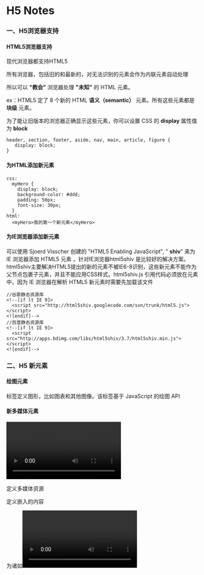 # H5 Notes

### 一、H5浏览器支持

#### HTML5浏览器支持

现代浏览器都支持HTML5

所有浏览器，包括旧的和最新的，对无法识别的元素会作为内联元素自动处理 

所以可以 **"教会"** 浏览器处理 **"未知"** 的 HTML 元素。 

ex：HTML5 定了 8 个新的 HTML **语义（semantic）**  元素。所有这些元素都是**块级** 元素。

为了能让旧版本的浏览器正确显示这些元素，你可以设置 CSS 的 **display** 属性值为 **block**

```
header, section, footer, aside, nav, main, article, figure {
   display: block; 
}
```

#### 为HTML添加新元素

```
css:
  myHero {
    display: block;
    background-color: #ddd;
    padding: 50px;
    font-size: 30px;
  } 
html:
  <myHero>我的第一个新元素</myHero>
```

#### 为IE浏览器添加新元素

可以使用 Sjoerd Visscher 创建的 "HTML5 Enabling JavaScript", " **shiv**"  来为 IE 浏览器添加 HTML5 元素 ，针对IE浏览器html5shiv 是比较好的解决方案。html5shiv主要解决HTML5提出的新的元素不被IE6-8识别，这些新元素不能作为父节点包裹子元素，并且不能应用CSS样式。html5shiv.js 引用代码必须放在<head>元素中，因为 IE 浏览器在解析 HTML5 新元素时需要先加载该文件 

```
//谷歌静态资源库
<!--[if lt IE 9]>
  <script src="http://html5shiv.googlecode.com/svn/trunk/html5.js"></script>
<![endif]-->
//百度静态资源库
<!--[if lt IE 9]>
  <script src="http://apps.bdimg.com/libs/html5shiv/3.7/html5shiv.min.js"></script>
<![endif]-->
```

### 二、H5 新元素

#### 绘图元素

<canvas> 标签定义图形，比如图表和其他图像。该标签基于 JavaScript 的绘图 API 

#### 新多媒体元素

<audio> 定义音频内容

<video> 定义视频

<source> 定义多媒体资源

<embed> 定义嵌入的内容

<track> 为诸如<video>和<audio>之类的媒介规定外本文本轨道

#### 新表单元素

<datalist> 定义选项列表。请与 input 元素配合使用该元素，来定义 input 可能的值。 

<keygen>  规定用于表单的密钥对生成器字段。 

<output> 定义不同类型的输出，比如脚本的输出。 

#### 新的语义和结构元素

<article> 定义页面独立的内容区域。 

<aside> 定义页面的侧边栏内容。 

<bdi> 允许您设置一段文本，使其脱离其父元素的文本方向设置。 

<command>  定义命令按钮，比如单选按钮、复选框或按钮 

<details> 用于描述文档或文档某个部分的细节 

<dialog> 定义对话框，比如提示框 

<summary> 标签包含 details 元素的标题 

<figure> 规定独立的流内容（图像、图表、照片、代码等等）。 

<figcaption> 定义 <figure> 元素的标题 

<footer> 定义 section 或 document 的页脚。 

<header> 定义了文档的头部区域 

<mark> 定义带有记号的文本。 

<meter> 定义度量衡。仅用于已知最大和最小值的度量。 

<nav> 定义导航链接的部分。 

<progress>  定义任何类型的任务的进度。 

<ruby> 定义 ruby 注释（中文注音或字符）。 

<rt>  定义字符（中文注音或字符）的解释或发音。 

<rp> 在 ruby 注释中使用，定义不支持 ruby 元素的浏览器所显示的内容。 

<section> 定义文档中的节（section、区段）。 

<time>  定义日期或时间。 

<wbr> 规定在文本中的何处适合添加换行符。 

### 三、H5 Canvas

Canvas是图形容器，可以通过脚本来绘制图形

#### 创建画布

```
<canvas id="myCanvas" width="200" height="100"></canvas>
```

#### 绘制图像

ex:绘制矩形

```
<script> 
var c=document.getElementById("myCanvas"); //找到Canvas对象
var ctx=c.getContext("2d"); //创建context对象
ctx.fillStyle="#FF0000"; //绘制图形为红色
ctx.fillRect(0,0,150,75); //绘制图案为矩形
</script> 
```

##### 1.Canvas坐标

canvas 是一个二维网格。

canvas 的左上角坐标为 (0,0)

##### 2.Canvas路径

moveTo(*x,y*) 定义线条开始坐标

lineTo(*x,y*) 定义线条结束坐标

ex1:绘制线条

```
var c=document.getElementById("myCanvas"); 
var ctx=c.getContext("2d"); 
ctx.moveTo(0,0); 
ctx.lineTo(200,100); 
ctx.stroke();
```

ex2:绘制圆形

```
<canvas id="myCanvas" width="200" height="100" style="border:1px solid #d3d3d3;">
您的浏览器不支持 HTML5 canvas 标签。</canvas>

<script>
var c=document.getElementById("myCanvas");
var ctx=c.getContext("2d");
ctx.beginPath();
ctx.arc(95,50,40,0,2*Math.PI);
ctx.stroke();
</script> 
```

##### 3.Canvas文本

- font - 定义字体

- fillText(*text,x,y*) - 在 canvas 上绘制实心的文本

  x,y为Canvas坐标

  ex：使用 "Arial" 字体在画布上绘制一个高 30px 的文字（实心） 

  ```
  var c=document.getElementById("myCanvas");
  var ctx=c.getContext("2d");
  ctx.font="30px Arial";
  ctx.fillText("Hello World",20,50)
  ```

- strokeText(*text,x,y*) - 在 canvas 上绘制空心的文本

  ex：使用 "Arial" 字体在画布上绘制一个高 30px 的文字（空心）： 

  ```
  var c=document.getElementById("myCanvas");
  var ctx=c.getContext("2d");
  ctx.font="30px Arial";
  ctx.strokeText("Hello World",10,50);
  ```

##### 4.Canvas渐变

渐变可以填充在矩形, 圆形, 线条, 文本等等 

各种形状可以自己定义不同的颜色 

以下有两种不同的方式来设置Canvas渐变：

- createLinearGradient(*x,y,x1,y1*) - 创建线性渐变
  - x：渐变开始点的 x 坐标 
  - y：渐变开始点的 y 坐标 
  - x1：渐变结束点的 x 坐标 
  - y1：渐变结束点的 y 坐标 
- createRadialGradient(*x,y,r,x1,y1,r1*) - 创建一个圆渐变
  - x：表示渐变的开始圆的 x 坐标
  -  y：表示渐变的开始圆的 y 坐标
  -  r：表示开始圆的半径
  -  x1：表示渐变的结束圆的 x 坐标
  -  y1：表示渐变的结束圆的 y 坐标
  -  r1：表示结束圆的半径

当我们使用渐变对象，必须使用两种或两种以上的停止颜色

addColorStop()方法指定颜色停止，参数使用坐标来描述，可以是0至1  

使用渐变，设置fillStyle或strokeStyle的值为渐变，然后绘制形状，如矩形，文本，或一条线 

ex1:线性渐变填充矩形

```
var c=document.getElementById("myCanvas"); 
var ctx=c.getContext("2d"); 

// Create gradient 
var grd=ctx.createLinearGradient(0,0,200,0); 
grd.addColorStop(0,"red"); 
grd.addColorStop(1,"white"); 

// Fill with gradient 
ctx.fillStyle=grd; 
ctx.fillRect(10,10,150,80);
```

ex2:圆渐变填充矩形

```
var c=document.getElementById("myCanvas"); 
var ctx=c.getContext("2d"); 

// Create gradient 
var grd=ctx.createRadialGradient(75,50,5,90,60,100); 
grd.addColorStop(0,"red"); 
grd.addColorStop(1,"white"); 

// Fill with gradient 
ctx.fillStyle=grd; 
ctx.fillRect(10,10,150,80);
```

##### 5.Canvas图像

把一幅图像放置到画布上, 使用以下方法:

- drawImage(*image,x,y*)

```
<img id="scream" src="/attachments/image/20160224/1456314599613373.jpg" alt="The Scream" ><p>Canvas:</p>
<canvas id="myCanvas" width="250" height="300" style="border:1px solid #d3d3d3;">
您的浏览器不支持 HTML5 canvas 标签。</canvas>

<script>
var c=document.getElementById("myCanvas");
var ctx=c.getContext("2d");
var img=document.getElementById("scream");

img.onload = function() {
	ctx.drawImage(img,10,10);
} 
</script>
```
### 四、H5 内联 SVG

#### SVG 介绍

- SVG 指可伸缩矢量图形 (Scalable Vector Graphics)
- SVG 用于描述二维矢量图形的一种图形格式
- SVG 使用 XML 格式定义图形
- SVG 图像在放大或改变尺寸的情况下其图形质量不会有损失
- SVG 是万维网联盟的标准
- SVG 与 DOM 和 XSL 之类的 W3C 标准是一个整体

#### SVG 好处

- SVG 图像可通过文本编辑器来创建和修改
- SVG 图像可被搜索、索引、脚本化或压缩
- SVG 是可伸缩的
- SVG 图像可在任何的分辨率下被高质量地打印
- SVG 可在图像质量不下降的情况下被放大

#### SVG 用法

```
<svg xmlns="http://www.w3.org/2000/svg" version="1.1" height="190">
  <polygon points="100,10 40,180 190,60 10,60 160,180"
  style="fill:lime;stroke:purple;stroke-width:5;fill-rule:evenodd;">
</svg>
```

#### SVG 和 Canvas 的区别

- SVG是使用XML描述2D图形的**语言**

  这意味着 SVG DOM 中的每个元素都是可用的。您可以为某个元素附加 JavaScript 事件处理器。在 SVG 中，每个被绘制的图形均被视为对象。如果 SVG 对象的属性发生变化，那么浏览器能够自动重现图形

- Canvas是通过JS绘制2D图形的**图形容器**

  Canvas 是逐像素进行渲染的。在 canvas 中，一旦图形被绘制完成，它就不会继续得到浏览器的关注。如果其位置发生变化，那么整个场景也需要重新绘制，包括任何或许已被图形覆盖的对象。 

#### SVG 和 Canvas 的比较

| Canvas                                             | SVG                                                     |
| :------------------------------------------------- | ------------------------------------------------------- |
| 依赖分辨率                                         | 不依赖分辨率                                            |
| 不支持事件处理器                                   | 支持事件处理器                                          |
| 弱的文本渲染能力                                   | 最适合带有大型渲染区域的应用程序(比如谷歌地图)          |
| 能够以 .png 或 .jpg 格式保存结果图像               | 复杂度高会减慢渲染速度（任何过度使用 DOM 的应用都不快） |
| 最适合图像密集型的游戏，其中的许多对象会被频繁重绘 | 不适合游戏应用                                          |

### 五、H5 MathML

MathML与 HTML相似度很高，但是比较繁琐。它继承了角括号和双标签（<标签>内容</标签>）的用法。

HTML5 可以在文档中使用 MathML 元素，对应的标签是 <math>...</math> 。

MathML 是数学标记语言，是一种基于XML（标准通用标记语言的子集）的标准，用来在互联网上书写数学符号和公式的置标语言。

### 六、H5拖放

- 拖放的目的是可以让你将某个对象放置到你想要放置的位置。  

- 拖放（Drag 和 drop）是 HTML5 标准的组成部分。 任何元素都能够拖放。 

- 拖放是一种常见的特性，即抓取对象以后拖到另一个位置。 

  - 为了使元素可拖动，把 draggable 属性设置为 true 

    ```
    <!--首先设置draggable="true"使元素可拖动-->
    <div id="div1" ondrop="drop(event)" ondragover="allowDrop(event)">
    	<img id="drag1" draggable="true" ondragstart="drag(event)" ></div>
    <div id="div2" ondrop="drop(event)" ondragover="allowDrop(event)"></div>
    ```

  - ondragstart 和 setData()

    ondragstart 属性调用了一个函数，drag(event)，它规定了被拖动的数据。

    dataTransfer.setData() 方法设置被拖数据的数据类型和值

  - ondragover

    ondragover 事件规定在何处放置被拖动的数据

    默认地，无法将数据/元素放置到其他元素中。如果需要设置允许放置，我们必须阻止对元素的默认处理方式。

    这要通过调用 ondragover 事件的 event.preventDefault() 方法

  - ondrop

    当放置被拖数据时，会发生 drop 事件 

  ```
  <script type="text/javascript">
  	function allowDrop(ev) {// ondragover 调用
  		ev.preventDefault();
  	}    
  	function drag(ev) {// ondragstart 调用
  		ev.dataTransfer.setData("Text", ev.target.id);
  	}
  	function drop(ev) {// ondrop 调用
  		ev.preventDefault();
  		var data = ev.dataTransfer.getData("Text");
  		ev.target.appendChild(document.getElementById(data));
  	}
  </script>
  ```

### 七、H5物理定位

- HTML5 Geolocation（地理定位）用于定位用户的位置。

  Geolocation 通过请求一个位置信息，用户同意后，浏览器会返回一个包含经度和维度的位置信息！

- HTML5 Geolocation API 用于获得用户的地理位置。

  鉴于该特性可能侵犯用户的隐私，除非用户同意，否则用户位置信息是不可用的。

- #### getCurrentPosition() 
  - navigator.geolocation. getCurrentPosition() 方法来获得用户的位置

  - navigator.geolocation 表示浏览器是否支持获取地理位置

  - getCurrentPosition() 方法的第二个参数用于处理错误 

    - PERMISSION_DENIED - 用户不允许地理定位

    - POSITION_UNAVAILABLE - 无法获取当前位置

    - TIMEOUT - 操作超时

    - UNKNOWN_ERROR - 未知错误

      ```
      function showError(error)
        {
        switch(error.code) 
          {
          case error.PERMISSION_DENIED:
            x.innerHTML="用户拒绝对获取地理位置的请求。"
            break;
          case error.POSITION_UNAVAILABLE:
            x.innerHTML="位置信息是不可用的。"
            break;
          case error.TIMEOUT:
            x.innerHTML="请求用户地理位置超时。"
            break;
          case error.UNKNOWN_ERROR:
            x.innerHTML="未知错误。"
            break;
          }
        }
      ```

  - 如果getCurrentPosition()运行成功，则向参数showPosition中规定的函数返回一个coordinates对象，这个对象始终会返回 latitude、longitude 以及 accuracy 属性。如果可用，则会返回其他下面的属性。 

    | 属性                    | 描述                   |
    | ----------------------- | ---------------------- |
    | coords.latitude         | 十进制数的纬度         |
    | coords.longitude        | 十进制数的经度         |
    | coords.accuracy         | 位置精度               |
    | coords.altitude         | 海拔，海平面以上以米计 |
    | coords.altitudeAccuracy | 位置的海拔精度         |
    | coords.heading          | 方向，从正北开始以度计 |
    | coords.speed            | 速度，以米/每秒计      |
    | timestamp               | 响应的日期/时间        |

- #### watchPosition() 

  -  navigator.geolocation.watchPosition() 返回用户的当前位置，并继续返回用户移动时的更新位置（就像汽车上的 GPS）
  -  clearWatch() - 停止 watchPosition() 方法 